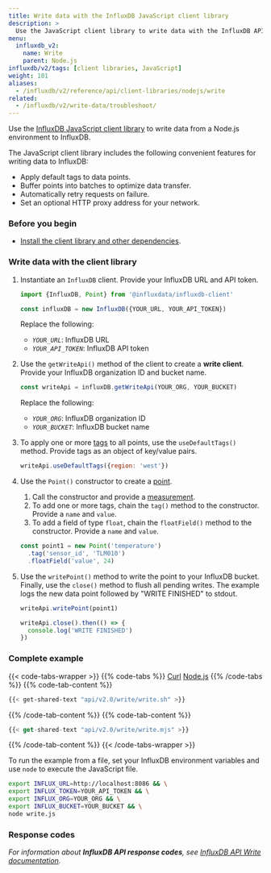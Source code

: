 ```yaml
---
title: Write data with the InfluxDB JavaScript client library
description: >
  Use the JavaScript client library to write data with the InfluxDB API in Node.js.
menu:
  influxdb_v2:
    name: Write
    parent: Node.js
influxdb/v2/tags: [client libraries, JavaScript]
weight: 101
aliases:
  - /influxdb/v2/reference/api/client-libraries/nodejs/write
related:
  - /influxdb/v2/write-data/troubleshoot/
---
```


Use the [InfluxDB JavaScript client library](https://github.com/influxdata/influxdb-client-js) to write data from a Node.js environment to InfluxDB.

The JavaScript client library includes the following convenient features for writing data to InfluxDB:
- Apply default tags to data points.
- Buffer points into batches to optimize data transfer.
- Automatically retry requests on failure.
- Set an optional HTTP proxy address for your network.

### Before you begin

- [Install the client library and other dependencies](/influxdb/v2/api-guide/client-libraries/nodejs/install/).
### Write data with the client library

1. Instantiate an `InfluxDB` client. Provide your InfluxDB URL and API token.

   ```js
   import {InfluxDB, Point} from '@influxdata/influxdb-client'

   const influxDB = new InfluxDB({YOUR_URL, YOUR_API_TOKEN})
   ```
   Replace the following:
   - *`YOUR_URL`*: InfluxDB URL
   - *`YOUR_API_TOKEN`*: InfluxDB API token

2. Use the `getWriteApi()` method of the client to create a **write client**.
   Provide your InfluxDB organization ID and bucket name.

   ```js
   const writeApi = influxDB.getWriteApi(YOUR_ORG, YOUR_BUCKET)
   ```
   Replace the following:
   - *`YOUR_ORG`*: InfluxDB organization ID
   - *`YOUR_BUCKET`*: InfluxDB bucket name

3. To apply one or more [tags](/influxdb/v2/reference/glossary/#tag) to all points, use the `useDefaultTags()` method.
   Provide tags as an object of key/value pairs.

    ```js
    writeApi.useDefaultTags({region: 'west'})
    ```

4. Use the `Point()` constructor to create a [point](/influxdb/v2/reference/glossary/#point).
   1. Call the constructor and provide a [measurement](/influxdb/v2/reference/glossary/#measurement).
   2. To add one or more tags, chain the `tag()` method to the constructor.
      Provide a `name` and `value`.
   3. To add a field of type `float`, chain the `floatField()` method to the constructor.
      Provide a `name` and `value`.

    ```js
    const point1 = new Point('temperature')
      .tag('sensor_id', 'TLM010')
      .floatField('value', 24)
    ```

5. Use the `writePoint()` method to write the point to your InfluxDB bucket.
   Finally, use the `close()` method to flush all pending writes.
   The example logs the new data point followed by "WRITE FINISHED" to stdout.

    ```js
    writeApi.writePoint(point1)

    writeApi.close().then(() => {
      console.log('WRITE FINISHED')
    })
    ```

### Complete example

{{< code-tabs-wrapper >}}
{{% code-tabs %}}
[Curl](#curl)
[Node.js](#nodejs)
{{% /code-tabs %}}
{{% code-tab-content %}}

```sh
{{< get-shared-text "api/v2.0/write/write.sh" >}}
```
{{% /code-tab-content %}}
{{% code-tab-content %}}

```js
{{< get-shared-text "api/v2.0/write/write.mjs" >}}
```

{{% /code-tab-content %}}
{{< /code-tabs-wrapper >}}

To run the example from a file, set your InfluxDB environment variables and use `node` to execute the JavaScript file.

```sh
export INFLUX_URL=http://localhost:8086 && \
export INFLUX_TOKEN=YOUR_API_TOKEN && \
export INFLUX_ORG=YOUR_ORG && \
export INFLUX_BUCKET=YOUR_BUCKET && \
node write.js
```

### Response codes
_For information about **InfluxDB API response codes**, see
[InfluxDB API Write documentation](/influxdb/cloud/api/#operation/PostWrite)._
